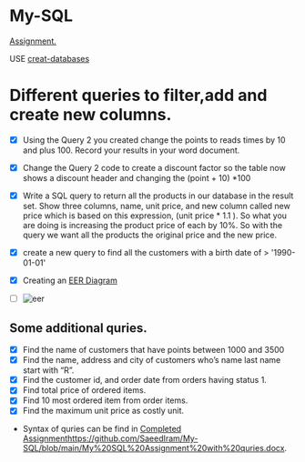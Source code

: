 # My-SQL
[Assignment.
](https://github.com/SaeedIram/My-SQL/blob/main/step%20by%20step%20MYSQL%20task%201%2C2%2C3%20and%20EER%20(1)%20(1).pdf)

USE [creat-databases](https://github.com/SaeedIram/My-SQL/blob/main/create-databases.sql)
# Different queries to filter,add and create new columns.
- [x] Using the Query 2 you created change the points to reads times by 10 and plus 100. Record your results in your word document.
- [x] Change the Query 2 code to create a discount factor so the table now shows a discount header and changing the (point + 10) *100
- [x] Write a SQL query to return all the products in our database in the result set. Show three columns, name, unit price, and new column called new price which is based on this expression, (unit price * 1.1 ). So what you are doing is increasing the product price of each by 10%. So with the query we want all the products the original price and the new price.
- [x] create a new query to find all the customers with a birth date of > '1990-01-01' 
- [x] Creating an [EER Diagram](https://github.com/SaeedIram/My-SQL/blob/main/eer.mwb)
  
- [ ] ![eer](https://github.com/SaeedIram/My-SQL/assets/136697415/a46cef0a-9174-4789-b1bd-5fbe0db27033)

## Some additional quries.
      
- [x] Find the name of customers that have points between 1000 and 3500
- [x] Find the name, address and city of customers who’s name last name start with “R”.
- [x] Find the customer id, and order date from orders having status 1.
- [x] Find total price of ordered items.
- [x] Find 10 most ordered item from order items.
- [x] Find the maximum unit price as costly unit.

* Syntax of quries can be find in [Completed Assignment](https://github.com/SaeedIram/My-SQL/blob/main/My%20SQL%20Assignment%20with%20quries.docx)https://github.com/SaeedIram/My-SQL/blob/main/My%20SQL%20Assignment%20with%20quries.docx.
